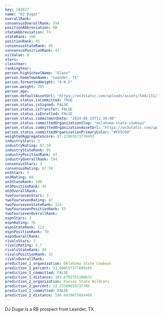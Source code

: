 ```yaml
---
key: 108827
name: "DJ Dugar"
overallRank: 
consensusOverallRank: 594
positionAbbreviation: RB
stateAbbreviation: TX
stateRank: 100
positionRank: 45
consensusStateRank: 85
consensusPositionRank: 47
nilValue: 0
stars: 
classYear: 
rankingYear: 
person.highSchoolName: "Glenn"
person.homeTownName: "Leander, TX"
person.formattedHeight: "6-0.5"
person.weight: 205
person.age: 
person.defaultAssetUrl: "https://on3static.com/uploads/assets/548/151/151548.jpeg"
person.status.isCommitted: TRUE
person.status.isSigned: FALSE
person.status.isTransfer: FALSE
person.status.isEnrolled: FALSE
person.status.commitmentDate: "2024-06-15T11:39:00"
person.status.committedOrganizationSlug: "oklahoma-state-cowboys"
person.status.committedOrganizationAssetUrl: "https://on3static.com/uploads/assets/128/150/150128.svg"
person.status.committedOrganizationPrimaryColor: "#FE5C00"
weightedAggregateScore: 87.21965573770493
industryStars: 3
industryRating: 87.59
industryStateRank: 85
industryPositionRank: 47
industryOverallRank: 594
consensusStars: 3
consensusRating: 87.59
on3Stars: 3
on3Rating: 88
on3StateRank: 100
on3PositionRank: 45
on3OverallRank: 
twofoursevenStars: 3
twofoursevenRating: 87
twofoursevenStateRank: 114
twofoursevenPositionRank: 53
twofoursevenOverallRank: 
espnStars: 3
espnRating: 76
espnStateRank: 123
espnPositionRank: 70
espnOverallRank: 
rivalsStars: 3
rivalsRating: 5.7
rivalsStateRank: 90
rivalsPositionRank: 32
rivalsOverallRank: 
prediction_1_organization: Oklahoma State Cowboys
prediction_1_percent: 33.606557377049185
prediction_1_committed: FALSE
prediction_1_distance: 385.6701555280633
prediction_2_organization: Kansas State Wildcats
prediction_2_percent: 22.23360655737705
prediction_2_committed: FALSE
prediction_2_distance: 596.6429675884466
---
```

DJ Dugar is a RB prospect from Leander, TX.